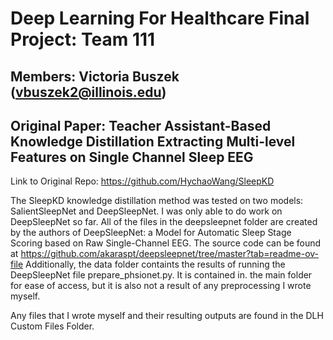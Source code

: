 # Deep Learning For Healthcare Final Project: Team 111
## Members: Victoria Buszek (vbuszek2@illinois.edu)

## Original Paper: Teacher Assistant-Based Knowledge Distillation Extracting Multi-level Features on Single Channel Sleep EEG
Link to Original Repo: https://github.com/HychaoWang/SleepKD

The SleepKD knowledge distillation method was tested on two models: SalientSleepNet and DeepSleepNet. I was only able to do work
on DeepSleepNet so far. All of the files in the deepsleepnet folder are created by the authors of DeepSleepNet: a Model for Automatic Sleep Stage
Scoring based on Raw Single-Channel EEG. The source code can be found at 
https://github.com/akaraspt/deepsleepnet/tree/master?tab=readme-ov-file Additionally, the data folder containts the results
of running the DeepSleepNet file prepare_phsionet.py. It is contained in. the main folder for ease of access, but it is also
not a result of any preprocessing I wrote myself. 

Any files that I wrote myself and their resulting outputs are found in the DLH Custom Files Folder.